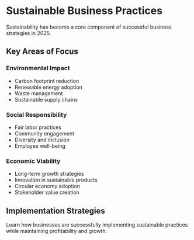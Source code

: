 # Sustainable Business Practices

Sustainability has become a core component of successful business strategies in 2025.

## Key Areas of Focus

### Environmental Impact
- Carbon footprint reduction
- Renewable energy adoption
- Waste management
- Sustainable supply chains

### Social Responsibility
- Fair labor practices
- Community engagement
- Diversity and inclusion
- Employee well-being

### Economic Viability
- Long-term growth strategies
- Innovation in sustainable products
- Circular economy adoption
- Stakeholder value creation

## Implementation Strategies
Learn how businesses are successfully implementing sustainable practices while maintaining profitability and growth.
